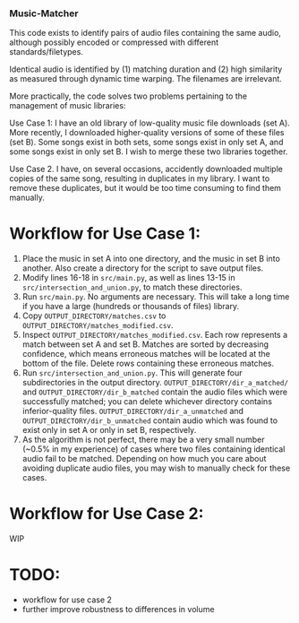 ### Music-Matcher
 
This code exists to identify pairs of audio files containing the same audio, although possibly encoded or compressed with different standards/filetypes.

Identical audio is identified by (1) matching duration and (2) high similarity as measured through dynamic time warping. The filenames are irrelevant.

More practically, the code solves two problems pertaining to the management of music libraries:

Use Case 1: I have an old library of low-quality music file downloads (set A). More recently, I downloaded higher-quality versions of some of these files (set B). Some songs exist in both sets, some songs exist in only set A, and some songs exist in only set B. I wish to merge these two libraries together.

Use Case 2. I have, on several occasions, accidently downloaded multiple copies of the same song, resulting in duplicates in my library. I want to remove these duplicates, but it would be too time consuming to find them manually.

# Workflow for Use Case 1:

1. Place the music in set A into one directory, and the music in set B into another. Also create a directory for the script to save output files.
2. Modify lines 16-18 in `src/main.py`, as well as lines 13-15 in `src/intersection_and_union.py`, to match these directories.
3. Run `src/main.py`. No arguments are necessary. This will take a long time if you have a large (hundreds or thousands of files) library.
4. Copy `OUTPUT_DIRECTORY/matches.csv` to `OUTPUT_DIRECTORY/matches_modified.csv`.
5. Inspect `OUTPUT_DIRECTORY/matches_modified.csv`. Each row represents a match between set A and set B. Matches are sorted by decreasing confidence, which means erroneous matches will be located at the bottom of the file. Delete rows containing these erroneous matches.
6. Run `src/intersection_and_union.py`. This will generate four subdirectories in the output directory. `OUTPUT_DIRECTORY/dir_a_matched/` and `OUTPUT_DIRECTORY/dir_b_matched` contain the audio files which were successfully matched; you can delete whichever directory contains inferior-quality files. `OUTPUT_DIRECTORY/dir_a_unmatched` and `OUTPUT_DIRECTORY/dir_b_unmatched` contain audio which was found to exist only in set A or only in set B, respectively.
7. As the algorithm is not perfect, there may be a very small number (~0.5% in my experience) of cases where two files containing identical audio fail to be matched. Depending on how much you care about avoiding duplicate audio files, you may wish to manually check for these cases.

# Workflow for Use Case 2:

WIP

# TODO:

- workflow for use case 2
- further improve robustness to differences in volume
